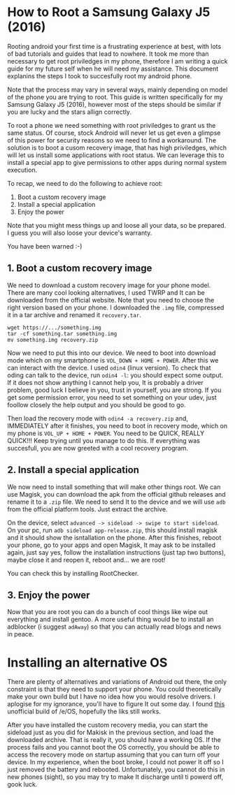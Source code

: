 # How to Root a Samsung Galaxy J5 (2016)

Rooting android your first time is a frustrating experience at best,
with lots of bad tutorials and guides that lead to nowhere.
It took me more than necessary to get root priviledges in my phone, therefore I am writing a quick guide for my future self when
he will need my assistance. This document explanins the steps
I took to succesfully root my android phone.

Note that the process may vary in several ways, mainly depending on model
of the phone you are trying to root. This guide is written specifically
for my Samsung Galaxy J5 (2016), however most of the steps should be
similar if you are lucky and the stars allign correctly.

To root a phone we need something with root priviledges to grant us
the same status. Of course, stock Android will never let us get even a glimpse
of this power for security reasons so we need to find a workaround.
The solution is to boot a cusom recovery image, that has
high priviledges, which will let us install some applications with
root status. We can leverage this to install a special app to give permissions
to other apps during normal system execution.

To recap, we need to do the following to achieve root:
1. Boot a custom recovery image
2. Install a special application
3. Enjoy the power

Note that you might mess things up and loose all your data, so be prepared.
I guess you will also loose your device's warranty.

You have been warned :-)

## 1. Boot a custom recovery image

We need to download a custom recovery image for your phone model.
There are many cool looking alternatives, I used TWRP
and It can be downloaded from the official website. Note that you
need to choose the right version based on your phone.
I downloaded the `.img` file, compressed it in a tar archive and renamed
it `recovery.tar`.

```
wget https://.../something.img
tar -cf something.tar something.img
mv something.img recovery.zip
```

Now we need to put this into our device. We need to boot into download
mode which on my smartphone is `VOL_DOWN + HOME + POWER`. After this
we can interact with the device. I used `odin4` (linux version). To check that
oding can talk to the device, run `odin4 -l`: you should expect some
output. If it does not show anything I cannot help you, It is probably
a driver problem, good luck I believe in you, trust in yourself, you 
are strong. If you get some permission error, you need to set something
on your udev, just foollow closely the help output and you should be good to go.

Then load the recovery mode with `odin4 -a recovery.zip` and, IMMEDIATELY
after it finishes, you need to boot in recovery mode, which on my phone
is `VOL_UP + HOME + POWER`. You need to be QUICK, REALLY QUICK!!! Keep
trying until you manage to do this. If everything was succesfull, you are
now greeted with a cool recovery program.

## 2. Install a special application

We now need to install something that will make other things root. We can use
Magisk, you can download the apk from the official github releases
and rename it to a `.zip` file. We need to send It to the device and
we will use `adb` from the official platform tools. Just extract the 
archive.

On the device, select `advanced -> sideload -> swipe to start sideload`.
On your pc, run `adb sideload app-release.zip`, this should install
magisk and it should show the isntallation on the phone. After this
finishes, reboot your phone, go to your apps and open Magisk, It may ask to
be installed again, just say yes, follow the installation instructions
(just tap two buttons), maybe close it and reopen it, reboot and...
we are root!

You can check this by installing RootChecker.

## 3. Enjoy the power

Now that you are root you can do a bunch of cool things like wipe out
everything and install gentoo. A more useful thing would be to install
an adblocker (i suggest `adAway`) so that you can actually read blogs
and news in peace.


# Installing an alternative OS

There are plenty of alternatives and variations of Android out there,
the only constraint is that they need to support your phone.
You could theoretically make your own build but I have no idea
how you would resolve drivers. I aplogise for my ignorance, you'll
have to figure It out some day.
I found [this](https://xdaforums.com/t/rom-signature-spoofing-unofficial-stable-lineageos-17-1-for-j5-2016.4070629/)
unofficial build of /e/OS, hopefully the liks still works.

After you have installed the custom recovery media, you can
start the sideload just as you did for Makisk in the previous
section, and load the downloaded archive. That is really it,
you should have a working OS.
If the process fails and you cannot boot the OS correctly, you
should be able to access the recovery mode on startup assuming
that you can turn off your device. In my experience, when the
boot broke, I could not power It off so I just removed the
battery and rebooted. Unfortunately, you cannot do this in new phones (sight),
so you may try to make It discharge until ti powerd off, gook luck.
